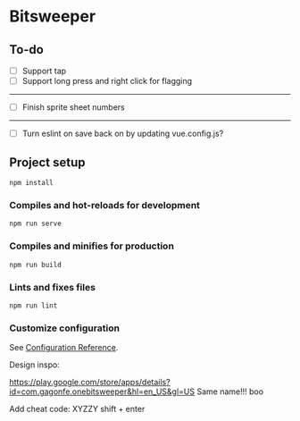 # Bitsweeper

## To-do

- [ ] Support tap
- [ ] Support long press and right click for flagging
---
- [ ] Finish sprite sheet numbers
---
- [ ] Turn eslint on save back on by updating vue.config.js?




## Project setup
```
npm install
```

### Compiles and hot-reloads for development
```
npm run serve
```

### Compiles and minifies for production
```
npm run build
```

### Lints and fixes files
```
npm run lint
```

### Customize configuration
See [Configuration Reference](https://cli.vuejs.org/config/).


Design inspo:

https://play.google.com/store/apps/details?id=com.gagonfe.onebitsweeper&hl=en_US&gl=US
Same name!!! boo


Add cheat code: XYZZY shift + enter

